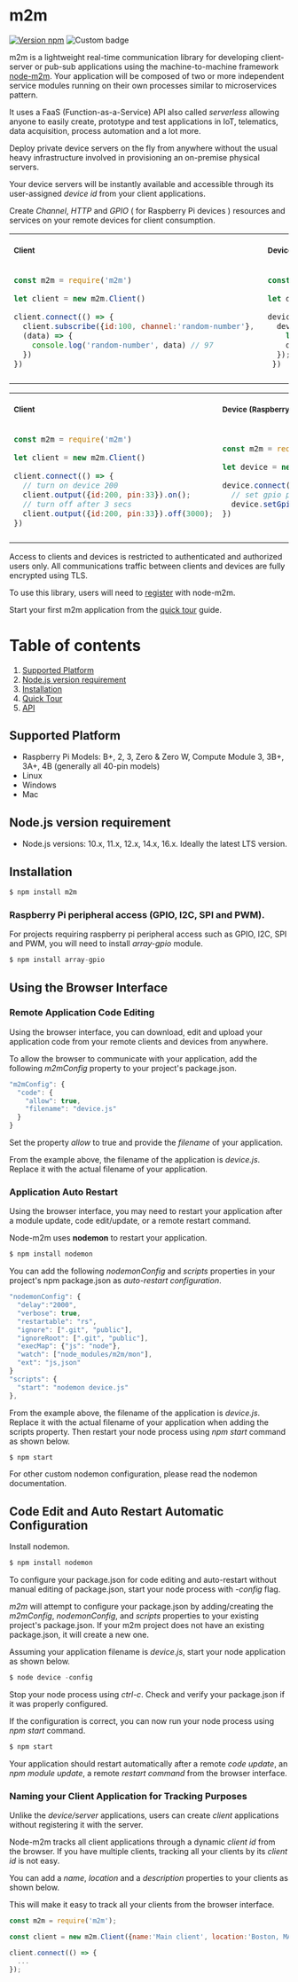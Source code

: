# m2m

[![Version npm](https://img.shields.io/npm/v/m2m.svg?logo=npm)](https://www.npmjs.com/package/m2m)
![Custom badge](https://img.shields.io/endpoint?url=https%3A%2F%2Fwww.node-m2m.com%2Fm2m%2Fbuild-badge%2F2021)

m2m is a lightweight real-time communication library for developing client-server or pub-sub applications using the machine-to-machine framework [node-m2m](https://www.node-m2m.com). Your application will be composed of two or more independent service modules running on their own processes similar to microservices pattern. 

It uses a FaaS (Function-as-a-Service) API also called *serverless* allowing anyone to easily create, prototype and test applications in IoT, telematics, data acquisition, process automation and a lot more.

Deploy private device servers on the fly from anywhere without the usual heavy infrastructure involved in provisioning an on-premise physical servers. 

Your device servers will be instantly available and accessible through its user-assigned *device id* from your client applications.

Create *Channel*, *HTTP* and *GPIO* ( for Raspberry Pi devices ) resources and services on your remote devices for client consumption.

<table>
<tr>
<th align="left">
<img width="441" height="1">
<p> 
<small>
Client
</small>
</p>
</th>
<th align="left">
<img width="441" height="1">
<p> 
<small>
Device
</small>
</p>
</th>
</tr>
<tr>
<td>

```js
const m2m = require('m2m')

let client = new m2m.Client()

client.connect(() => {
  client.subscribe({id:100, channel:'random-number'}, 
  (data) => {
    console.log('random-number', data) // 97
  })
})

```
</td>
<td>

```js
const m2m = require('m2m')

let device = new m2m.Device(100)

device.connect(() => {
  device.publish('random-number', (data) => {
    let rn = Math.floor(Math.random() * 100)
    data.send(rn) // 97
  });
 }) 
```
  
</td>
</tr>
<tr>
<td align="left">
<!-- Column 1 -->
</td>
<td align="left">
<!--Column 2-->
</td>
</tr>
</table>

<table>
<tr>
<th align="left">
<img width="441" height="1">
<p> 
<small>
Client
</small>
</p>
</th>
<th align="left">
<img width="441" height="1">
<p> 
<small>
Device (Raspberry Pi)
</small>
</p>
</th>
</tr>
<tr>
<td>

```js
const m2m = require('m2m')

let client = new m2m.Client()

client.connect(() => {
  // turn on device 200
  client.output({id:200, pin:33}).on();
  // turn off after 3 secs
  client.output({id:200, pin:33}).off(3000);
})
```
  
</td>
<td>

```js
const m2m = require('m2m')

let device = new m2m.Device(200)

device.connect(() => {
  // set gpio pin 33 as output
  device.setGpio({mode:'output', pin:33})
})


```
  
</td>
</tr>
<tr>
<td align="center">
<!-- Column 1 -->
</td>
<td align="center">
<!--Column 2-->
</td>
</tr>
</table>

Access to clients and devices is restricted to authenticated and authorized users only. All communications traffic between clients and devices are fully encrypted using TLS.

To use this library, users will need to <a href="https://www.node-m2m.com/m2m/account/create" target="_blank">register</a> with node-m2m.

Start your first m2m application from the [quick tour](https://github.com/EdAlegrid/m2m-quicktour) guide.

[](https://raw.githubusercontent.com/EdoLabs/src/master/m2mSystem2.svg?sanitize=true)

# Table of contents
1. [Supported Platform](#supported-platform)
2. [Node.js version requirement](#nodejs-version-requirement)
3. [Installation](#installation)
4. [Quick Tour](https://github.com/Node-M2M/M2M-Quicktour)
5. [API](https://github.com/Node-M2M/M2M-API)
<!--6. [Capturing and Watching Data](#capturing-and-watching-data)
   7. [Raspberry Pi Remote Control](#raspberry-pi-remote-control)
   8. [Capturing Data from Remote C/C++ Application through IPC (inter-process communication)](https://github.com/EdAlegrid/m2m-ipc-application-demo)
   9. [m2m integration with http web application](https://github.com/EdAlegrid/m2m-web-application-demo)
   10. [m2m integration with websocket  application](https://github.com/EdAlegrid/m2m-websocket-application-demo)-->
<!--11. [Using the Browser Interface](#using-the-browser-interface)
   * [Enable Application Code Editing](#remote-application-code-editing)
   * [Enable Application Auto Restart](#application-auto-restart) 
   * [Automatic Configuration for Code Editing and Auto Restart](#code-edit-and-auto-restart-automatic-configuration)
   * [Naming your Client Application for Tracking Purposes](#naming-your-client-application-for-tracking-purposes) -->

## Supported Platform

* Raspberry Pi Models: B+, 2, 3, Zero & Zero W, Compute Module 3, 3B+, 3A+, 4B (generally all 40-pin models)
* Linux
* Windows
* Mac

## Node.js version requirement

* Node.js versions: 10.x, 11.x, 12.x, 14.x, 16.x. Ideally the latest LTS version.

## Installation
```js
$ npm install m2m
```
###  Raspberry Pi peripheral access (GPIO, I2C, SPI and PWM). <a name="rpi-peripheral-access"></a>
For projects requiring raspberry pi peripheral access such as GPIO, I2C, SPI and PWM, you will need to install *array-gpio* module.
```js
$ npm install array-gpio
```

## Using the Browser Interface

### Remote Application Code Editing

Using the browser interface, you can download, edit and upload your application code from your remote clients and devices from anywhere.

To allow the browser to communicate with your application, add the following *m2mConfig* property to your project's package.json.

```js
"m2mConfig": {
  "code": {
    "allow": true,
    "filename": "device.js"
  }
}
```
Set the property *allow* to true and provide the *filename* of your application.

From the example above, the filename of the application is *device.js*. Replace it with the actual filename of your application.


### Application Auto Restart
Using the browser interface, you may need to restart your application after a module update, code edit/update, or a remote restart command.

Node-m2m uses **nodemon** to restart your application.
```js
$ npm install nodemon
```

You can add the following *nodemonConfig* and *scripts* properties in your project's npm package.json as *auto-restart configuration*.
```js
"nodemonConfig": {
  "delay":"2000",
  "verbose": true,
  "restartable": "rs",
  "ignore": [".git", "public"],
  "ignoreRoot": [".git", "public"],
  "execMap": {"js": "node"},
  "watch": ["node_modules/m2m/mon"],
  "ext": "js,json"
}
"scripts": {
  "start": "nodemon device.js"
},
```
From the example above, the filename of the application is *device.js*. Replace it with the actual filename of your application when adding the scripts property. Then restart your node process using *npm start* command as shown below.
```js
$ npm start
```
For other custom nodemon configuration, please read the nodemon documentation.

## Code Edit and Auto Restart Automatic Configuration
Install nodemon.
```js
$ npm install nodemon
```
To configure your package.json for code editing and auto-restart without manual editing of package.json, start your node process with *-config* flag.

*m2m* will attempt to configure your package.json by adding/creating the *m2mConfig*, *nodemonConfig*, and *scripts* properties to your existing project's package.json. If your m2m project does not have an existing package.json, it will create a new one.  

Assuming your application filename is *device.js*, start your node application as shown below.
```js
$ node device -config
```

Stop your node process using *ctrl-c*. Check and verify your package.json if it was properly configured.

If the configuration is correct, you can now run your node process using *npm start* command.
```js
$ npm start
```
Your application should restart automatically after a remote *code update*, an *npm module update*, a remote *restart command* from the browser interface.

### Naming your Client Application for Tracking Purposes

Unlike the *device/server* applications, users can create *client* applications without registering it with the server.

Node-m2m tracks all client applications through a dynamic *client id* from the browser.
If you have multiple clients, tracking all your clients by its *client id* is not easy.

You can add a *name*, *location* and a *description* properties to your clients as shown below.

This will make it easy to track all your clients from the browser interface.
```js
const m2m = require('m2m');

const client = new m2m.Client({name:'Main client', location:'Boston, MA', description:'Test client app'});

client.connect(() => {
  ...
});
```

